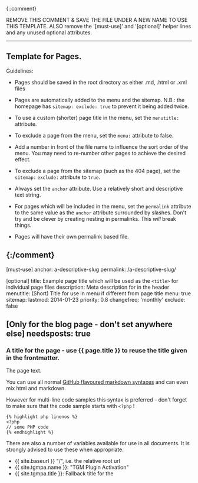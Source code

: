 {::comment}

REMOVE THIS COMMENT & SAVE THE FILE UNDER A NEW NAME TO USE THIS TEMPLATE.
ALSO remove the '[must-use]' and '[optional]' helper lines and any unused optional attributes.

---------------------------
Template for Pages.
---------------------------

Guidelines:

- Pages should be saved in the root directory as either .md, .html or .xml files

- Pages are automatically added to the menu and the sitemap.
  N.B.: the homepage has `sitemap: exclude: true` to prevent it being added twice.

- To use a custom (shorter) page title in the menu, set the `menutitle:` attribute.

- To exclude a page from the menu, set the `menu:` attribute to false.

- Add a number in front of the file name to influence the sort order of the menu.
  You may need to re-number other pages to achieve the desired effect.

- To exclude a page from the sitemap (such as the 404 page), set the `sitemap:` `exclude:` attribute to `true`.

- Always set the `anchor` attribute. Use a relatively short and descriptive text string.

- For pages which will be included in the menu, set the `permalink` attribute to the same value
  as the `anchor` attribute surrounded by slashes.
  Don't try and be clever by creating nesting in permalinks. This *will* break things.

- Pages will have their own permalink based file.

{:/comment}
---
[must-use]
anchor:      a-descriptive-slug
permalink:   /a-descriptive-slug/

[optional]
title:       Example page title which will be used as the `<title>` for individual page files
description: Meta description for in the header
menutitle:   (Short) Title for use in menu if different from page title
menu:        true
sitemap:
    lastmod:    2014-01-23
    priority:   0.8
    changefreq: 'monthly'
    exclude:    false
    
[Only for the blog page - don't set anywhere else]
needsposts: true
---

### A title for the page - use {{ page.title }} to reuse the title given in the frontmatter.

The page text.

You can use all normal [GitHub flavoured markdown syntaxes](https://guides.github.com/features/mastering-markdown/) and can even mix html and markdown.

However for multi-line code samples this syntax is preferred - don't forget to make sure that the code sample starts with `<?php` !

	{% highlight php linenos %}
	<?php
	// some PHP code
	{% endhighlight %}

There are also a number of variables available for use in all documents. It is strongly advised to use these when appropriate.
- {{ site.baseurl }}     "/", i.e. the relative root url
- {{ site.tgmpa.name }}: "TGM Plugin Activation"
- {{ site.tgmpa.title }}: Fallback title for the <title> tag if no `title` is set in the Frontmatter at the top of the file.
- {{ site.tgmpa.description }}: Fallback for the <<meta name="description"> header tag if no `description` is set in the Frontmatter at the top of the file.
- {{ site.tgmpa.url }}: http://tgmpluginactivation.com, i.e. the site url
- {{ site.tgmpa.logo }}: http://tgmpluginactivation.com/images/logo.png, the url to the logo file
- {{ site.tgmpa.zipimage }}: https://github.com/images/modules/download/zip.png, the url to the image used for zip files
- {{ site.tgmpa.tarimage }}: https://github.com/images/modules/download/tar.png, the url to the image used for tar files
- {{ site.tgmpa.version }}: 2.4.2, the current version - not to worry if this is not up to date as we'll used the GitHub API for up-to-date info
- {{ site.tgmpa.minwp }}: 3.7, the minimum WP version needed for the current TGMPA version
- {{ site.tgmpa.minphp }}: 5.2.4, the minimum PHP version needed for the current TGMPA version
- {{ site.tgmpa.twitternick }}: tgmpa
- {{ site.tgmpa.twitterhash }}: tgmpa
- {{ site.tgmpa.twitterurl }}: https://twitter.com/tgmpa
- {{ site.tgmpa.gplus }}: https://plus.google.com/114044312047618704188, used in the SEO header tags
- {{ site.tgmpa.github }}: https://github.com/TGMPA/TGM-Plugin-Activation
- {{ site.tgmpa.analytics }}: used in the Google Analytics js code

Additionally attribute you set in the Frontmatter can be accessed via {{ page.attribute }}. So if you want to use the same title in the page content as you've set as `title` attribute, you can use `{{ page.title }}` to do so.